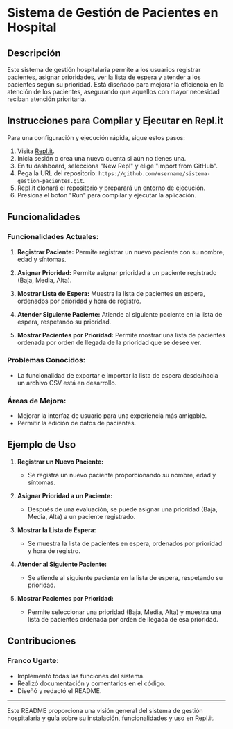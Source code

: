 # Sistema de Gestión de Pacientes en Hospital

## Descripción

Este sistema de gestión hospitalaria permite a los usuarios registrar pacientes, asignar prioridades, ver la lista de espera y atender a los pacientes según su prioridad. Está diseñado para mejorar la eficiencia en la atención de los pacientes, asegurando que aquellos con mayor necesidad reciban atención prioritaria.

## Instrucciones para Compilar y Ejecutar en Repl.it

Para una configuración y ejecución rápida, sigue estos pasos:

1. Visita [Repl.it](https://repl.it/).
2. Inicia sesión o crea una nueva cuenta si aún no tienes una.
3. En tu dashboard, selecciona "New Repl" y elige "Import from GitHub".
4. Pega la URL del repositorio: `https://github.com/username/sistema-gestion-pacientes.git`.
5. Repl.it clonará el repositorio y preparará un entorno de ejecución.
6. Presiona el botón "Run" para compilar y ejecutar la aplicación.

## Funcionalidades

### Funcionalidades Actuales:

1. **Registrar Paciente:** Permite registrar un nuevo paciente con su nombre, edad y síntomas.
   
2. **Asignar Prioridad:** Permite asignar prioridad a un paciente registrado (Baja, Media, Alta).
   
3. **Mostrar Lista de Espera:** Muestra la lista de pacientes en espera, ordenados por prioridad y hora de registro.

4. **Atender Siguiente Paciente:** Atiende al siguiente paciente en la lista de espera, respetando su prioridad.

5. **Mostrar Pacientes por Prioridad:** Permite mostrar una lista de pacientes ordenada por orden de llegada de la prioridad que se desee ver.

### Problemas Conocidos:

- La funcionalidad de exportar e importar la lista de espera desde/hacia un archivo CSV está en desarrollo.

### Áreas de Mejora:

- Mejorar la interfaz de usuario para una experiencia más amigable.
- Permitir la edición de datos de pacientes.

## Ejemplo de Uso

1. **Registrar un Nuevo Paciente:**
   - Se registra un nuevo paciente proporcionando su nombre, edad y síntomas.
   
2. **Asignar Prioridad a un Paciente:**
   - Después de una evaluación, se puede asignar una prioridad (Baja, Media, Alta) a un paciente registrado.

3. **Mostrar la Lista de Espera:**
   - Se muestra la lista de pacientes en espera, ordenados por prioridad y hora de registro.

4. **Atender al Siguiente Paciente:**
   - Se atiende al siguiente paciente en la lista de espera, respetando su prioridad.

5. **Mostrar Pacientes por Prioridad:**
   - Permite seleccionar una prioridad (Baja, Media, Alta) y muestra una lista de pacientes ordenada por orden de llegada de esa prioridad.

## Contribuciones

### Franco Ugarte:

- Implementó todas las funciones del sistema.
- Realizó documentación y comentarios en el código.
- Diseñó y redactó el README.

---

Este README proporciona una visión general del sistema de gestión hospitalaria y guía sobre su instalación, funcionalidades y uso en Repl.it.
